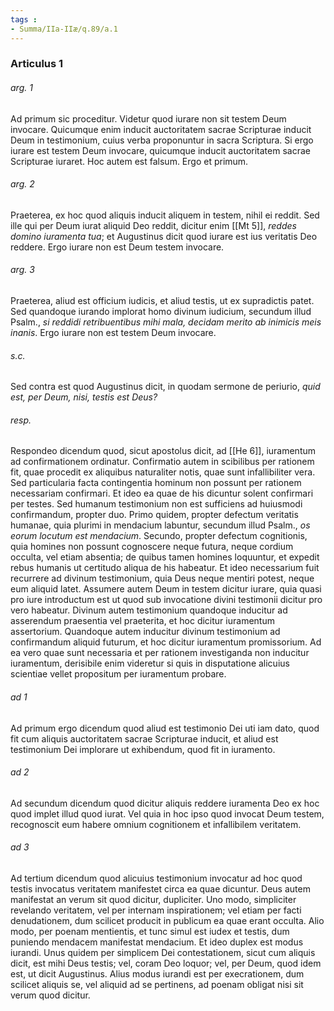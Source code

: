 ```yaml
---
tags : 
- Summa/IIa-IIæ/q.89/a.1
---
```


### Articulus 1

###### arg. 1
Ad primum sic proceditur. Videtur quod iurare non sit testem Deum invocare. Quicumque enim inducit auctoritatem sacrae Scripturae inducit Deum in testimonium, cuius verba proponuntur in sacra Scriptura. Si ergo iurare est testem Deum invocare, quicumque inducit auctoritatem sacrae Scripturae iuraret. Hoc autem est falsum. Ergo et primum.

###### arg. 2
Praeterea, ex hoc quod aliquis inducit aliquem in testem, nihil ei reddit. Sed ille qui per Deum iurat aliquid Deo reddit, dicitur enim [[Mt 5]], *reddes domino iuramenta tua*; et Augustinus dicit quod iurare est ius veritatis Deo reddere. Ergo iurare non est Deum testem invocare.

###### arg. 3
Praeterea, aliud est officium iudicis, et aliud testis, ut ex supradictis patet. Sed quandoque iurando implorat homo divinum iudicium, secundum illud Psalm., *si reddidi retribuentibus mihi mala, decidam merito ab inimicis meis inanis*. Ergo iurare non est testem Deum invocare.

###### s.c.
Sed contra est quod Augustinus dicit, in quodam sermone de periurio, *quid est, per Deum, nisi, testis est Deus?*

###### resp.
Respondeo dicendum quod, sicut apostolus dicit, ad [[He 6]], iuramentum ad confirmationem ordinatur. Confirmatio autem in scibilibus per rationem fit, quae procedit ex aliquibus naturaliter notis, quae sunt infallibiliter vera. Sed particularia facta contingentia hominum non possunt per rationem necessariam confirmari. Et ideo ea quae de his dicuntur solent confirmari per testes. Sed humanum testimonium non est sufficiens ad huiusmodi confirmandum, propter duo. Primo quidem, propter defectum veritatis humanae, quia plurimi in mendacium labuntur, secundum illud Psalm., *os eorum locutum est mendacium*. Secundo, propter defectum cognitionis, quia homines non possunt cognoscere neque futura, neque cordium occulta, vel etiam absentia; de quibus tamen homines loquuntur, et expedit rebus humanis ut certitudo aliqua de his habeatur. Et ideo necessarium fuit recurrere ad divinum testimonium, quia Deus neque mentiri potest, neque eum aliquid latet. Assumere autem Deum in testem dicitur iurare, quia quasi pro iure introductum est ut quod sub invocatione divini testimonii dicitur pro vero habeatur. Divinum autem testimonium quandoque inducitur ad asserendum praesentia vel praeterita, et hoc dicitur iuramentum assertorium. Quandoque autem inducitur divinum testimonium ad confirmandum aliquid futurum, et hoc dicitur iuramentum promissorium. Ad ea vero quae sunt necessaria et per rationem investiganda non inducitur iuramentum, derisibile enim videretur si quis in disputatione alicuius scientiae vellet propositum per iuramentum probare.

###### ad 1
Ad primum ergo dicendum quod aliud est testimonio Dei uti iam dato, quod fit cum aliquis auctoritatem sacrae Scripturae inducit, et aliud est testimonium Dei implorare ut exhibendum, quod fit in iuramento.

###### ad 2
Ad secundum dicendum quod dicitur aliquis reddere iuramenta Deo ex hoc quod implet illud quod iurat. Vel quia in hoc ipso quod invocat Deum testem, recognoscit eum habere omnium cognitionem et infallibilem veritatem.

###### ad 3
Ad tertium dicendum quod alicuius testimonium invocatur ad hoc quod testis invocatus veritatem manifestet circa ea quae dicuntur. Deus autem manifestat an verum sit quod dicitur, dupliciter. Uno modo, simpliciter revelando veritatem, vel per internam inspirationem; vel etiam per facti denudationem, dum scilicet producit in publicum ea quae erant occulta. Alio modo, per poenam mentientis, et tunc simul est iudex et testis, dum puniendo mendacem manifestat mendacium. Et ideo duplex est modus iurandi. Unus quidem per simplicem Dei contestationem, sicut cum aliquis dicit, est mihi Deus testis; vel, coram Deo loquor; vel, per Deum, quod idem est, ut dicit Augustinus. Alius modus iurandi est per execrationem, dum scilicet aliquis se, vel aliquid ad se pertinens, ad poenam obligat nisi sit verum quod dicitur.

